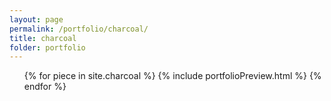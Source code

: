 ```yaml
---
layout: page
permalink: /portfolio/charcoal/
title: charcoal
folder: portfolio
---
```


<ul class="post-list">
{% for piece in site.charcoal %}
	{% include portfolioPreview.html %}
{% endfor %}
</ul>